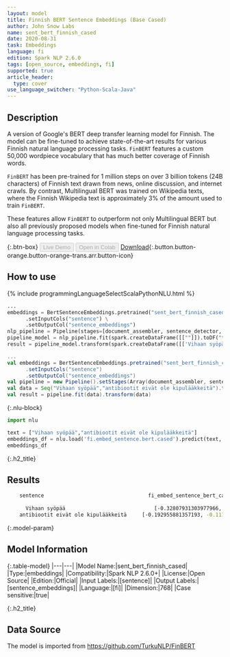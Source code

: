 ```yaml
---
layout: model
title: Finnish BERT Sentence Embeddings (Base Cased)
author: John Snow Labs
name: sent_bert_finnish_cased
date: 2020-08-31
task: Embeddings
language: fi
edition: Spark NLP 2.6.0
tags: [open_source, embeddings, fi]
supported: true
article_header:
  type: cover
use_language_switcher: "Python-Scala-Java"
---
```


## Description
A version of Google's BERT deep transfer learning model for Finnish. The model can be fine-tuned to achieve state-of-the-art results for various Finnish natural language processing tasks. `FinBERT` features a custom 50,000 wordpiece vocabulary that has much better coverage of Finnish words.

`FinBERT` has been pre-trained for 1 million steps on over 3 billion tokens (24B characters) of Finnish text drawn from news, online discussion, and internet crawls. By contrast, Multilingual BERT was trained on Wikipedia texts, where the Finnish Wikipedia text is approximately 3% of the amount used to train `FinBERT`.

These features allow `FinBERT` to outperform not only Multilingual BERT but also all previously proposed models when fine-tuned for Finnish natural language processing tasks.

{:.btn-box}
<button class="button button-orange" disabled>Live Demo</button>
<button class="button button-orange" disabled>Open in Colab</button>
[Download](https://s3.amazonaws.com/auxdata.johnsnowlabs.com/public/models/sent_bert_finnish_cased_fi_2.6.0_2.4_1598897560014.zip){:.button.button-orange.button-orange-trans.arr.button-icon}

## How to use

<div class="tabs-box" markdown="1">

{% include programmingLanguageSelectScalaPythonNLU.html %}

```python
...
embeddings = BertSentenceEmbeddings.pretrained("sent_bert_finnish_cased", "fi") \
      .setInputCols("sentence") \
      .setOutputCol("sentence_embeddings")
nlp_pipeline = Pipeline(stages=[document_assembler, sentence_detector, embeddings])
pipeline_model = nlp_pipeline.fit(spark.createDataFrame([[""]]).toDF("text"))
result = pipeline_model.transform(spark.createDataFrame([['Vihaan syöpää', 'antibiootit eivät ole kipulääkkeitä']], ["text"]))
```

```scala
...
val embeddings = BertSentenceEmbeddings.pretrained("sent_bert_finnish_cased", "fi")
      .setInputCols("sentence")
      .setOutputCol("sentence_embeddings")
val pipeline = new Pipeline().setStages(Array(document_assembler, sentence_detector, embeddings))
val data = Seq("Vihaan syöpää","antibiootit eivät ole kipulääkkeitä").toDF("text")
val result = pipeline.fit(data).transform(data)
```

{:.nlu-block}
```python
import nlu

text = ["Vihaan syöpää","antibiootit eivät ole kipulääkkeitä"]
embeddings_df = nlu.load('fi.embed_sentence.bert.cased').predict(text, output_level='sentence')
embeddings_df
```

</div>

{:.h2_title}
## Results
```bash
	sentence	                              fi_embed_sentence_bert_cased_embeddings
		
      Vihaan syöpää 	                        [-0.32807931303977966, -0.18222537636756897, 0...
 	antibiootit eivät ole kipulääkkeitä 	[-0.192955881357193, -0.11151257902383804, 0.7...
```


{:.model-param}
## Model Information

{:.table-model}
|---|---|
|Model Name:|sent_bert_finnish_cased|
|Type:|embeddings|
|Compatibility:|Spark NLP 2.6.0+|
|License:|Open Source|
|Edition:|Official|
|Input Labels:|[sentence]|
|Output Labels:|[sentence_embeddings]|
|Language:|[fi]|
|Dimension:|768|
|Case sensitive:|true|

{:.h2_title}
## Data Source
The model is imported from https://github.com/TurkuNLP/FinBERT
